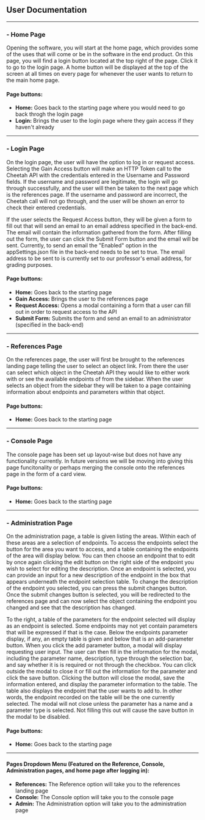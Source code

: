## User Documentation
---
### - Home Page

Opening the software, you will start at the home page, which provides some of the uses that will come or be in the software in the end product. On this page, you will find a login button located at the top right of the page. Click it to go to the login page. A home button will be displayed at the top of the screen at all times on every page for whenever the user wants to return to the main home page. 

#### Page buttons:
- <b>Home:</b> Goes back to the starting page where you would need to go back throgh the login page
- <b>Login:</b> Brings the user to the login page where they gain access if they haven't already

---
### - Login Page

On the login page, the user will have the option to log in or request access. Selecting the Gain Access button will make an HTTP Token call to the Cheetah API with the credentials entered in the Username and Password fields. If the username and password are legitimate, the login will go through successfully, and the user will then be taken to the next page which is the references page. If the username and password are incorrect, the Cheetah call will not go through, and the user will be shown an error to check their entered credentials.

If the user selects the Request Access button, they will be given a form to fill out that will send an email to an email address specified in the back-end. The email will contain the information gathered from the form. After filling out the form, the user can click the Submit Form button and the email will be sent. Currently, to send an email the "Enabled" option in the appSettings.json file in the back-end needs to be set to true. The email address to be sent to is currently set to our professor's email address, for grading purposes.

#### Page buttons:
- <b>Home:</b> Goes back to the starting page
- <b>Gain Access:</b> Brings the user to the references page
- <b>Request Access:</b> Opens a modal containing a form that a user can fill out in order to request access to the API
- <b>Submit Form:</b> Submits the form and send an email to an administrator (specified in the back-end)

---
### - References Page

On the references page, the user will first be brought to the references landing page telling the user to select an object link. From there the user can select which object in the Cheetah API they would like to either work with or see the available endpoints of from the sidebar. When the user selects an object from the sidebar they will be taken to a page containing information about endpoints and parameters within that object.

#### Page buttons:
- <b>Home:</b> Goes back to the starting page

---
### - Console Page

The console page has been set up layout-wise but does not have any functionality currently. In future versions we will be moving into giving this page funcitonality or perhaps merging the console onto the references page in the form of a card view.

#### Page buttons:
- <b>Home:</b> Goes back to the starting page

---
### - Administration Page 

On the administration page, a table is given listing the areas. Within each of these areas are a selection of endpoints. To access the endpoints select the button for the area you want to access, and a table containing the endpoints of the area will display below. You can then choose an endpoint that to edit by once again clicking the edit button on the right side of the endpoint you wish to select for editing the description. Once an endpoint is selected, you can provide an input for a new description of the endpoint in the box that appears underneath the endpoint selection table. To change the description of the endpoint you selected, you can press the submit changes button. Once the submit changes button is selected, you will be redirected to the references page and can now select the object containing the endpoint you changed and see that the description has changed. 

To the right, a table of the parameters for the endpoint selected will display as an endpoint is selected. Some endpoints may not yet contain parameters that will be expressed if that is the case. Below the endpoints parameter display, if any, an empty table is given and below that is an add-parameter button. When you click the add parameter button, a modal will display requesting user input. The user can then fill in the information for the modal, including the parameter name, description, type through the selection bar, and say whether it is is required or not through the checkbox. You can click outside the modal to close it or fill out the information for the parameter and click the save button. Clicking the button will close the modal, save the information entered, and display the parameter information to the table. The table also displays the endpoint that the user wants to add to. In other words, the endpoint recorded on the table will be the one currently selected. The modal will not close unless the parameter has a name and a parameter type is selected. Not filling this out will cause the save button in the modal to be disabled. 

#### Page buttons:
- <b>Home:</b> Goes back to the starting page

---
#### Pages Dropdown Menu (Featured on the Reference, Console, Administration pages, and home page after logging in):
- <b>References:</b> The Reference option will take you to the references landing page
- <b>Console:</b> The Console option will take you to the console page
- <b>Admin:</b> The Administration option will take you to the administration page